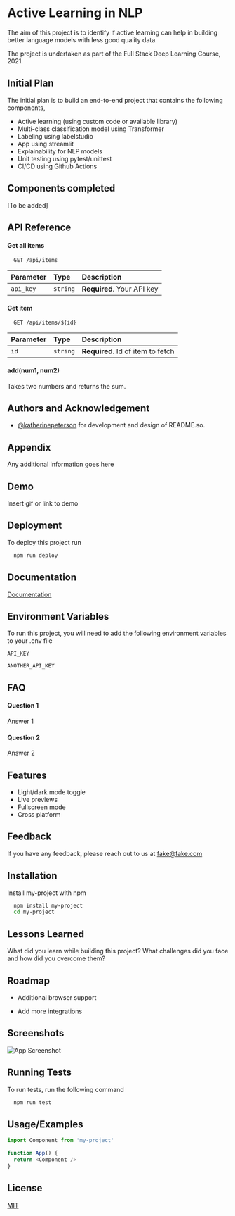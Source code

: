 
# Active Learning in NLP

The aim of this project is to identify if active learning can help in building better language models with less good quality data.

The project is undertaken as part of the Full Stack Deep Learning Course, 2021.

## Initial Plan
The initial plan is to build an end-to-end project that contains the following components,

- Active learning (using custom code or available library)
- Multi-class classification model using Transformer
- Labeling using labelstudio
- App using streamlit
- Explainability for NLP models
- Unit testing using pytest/unittest
- CI/CD using Github Actions

## Components completed
[To be added]
## API Reference

#### Get all items

```http
  GET /api/items
```

| Parameter | Type     | Description                |
| :-------- | :------- | :------------------------- |
| `api_key` | `string` | **Required**. Your API key |

#### Get item

```http
  GET /api/items/${id}
```

| Parameter | Type     | Description                       |
| :-------- | :------- | :-------------------------------- |
| `id`      | `string` | **Required**. Id of item to fetch |

#### add(num1, num2)

Takes two numbers and returns the sum.


## Authors and Acknowledgement

- [@katherinepeterson](https://www.github.com/katherinepeterson) for development and design of README.so.


## Appendix

Any additional information goes here


## Demo

Insert gif or link to demo


## Deployment

To deploy this project run

```bash
  npm run deploy
```


## Documentation

[Documentation](https://linktodocumentation)


## Environment Variables

To run this project, you will need to add the following environment variables to your .env file

`API_KEY`

`ANOTHER_API_KEY`


## FAQ

#### Question 1

Answer 1

#### Question 2

Answer 2


## Features

- Light/dark mode toggle
- Live previews
- Fullscreen mode
- Cross platform


## Feedback

If you have any feedback, please reach out to us at fake@fake.com


## Installation

Install my-project with npm

```bash
  npm install my-project
  cd my-project
```

## Lessons Learned

What did you learn while building this project? What challenges did you face and how did you overcome them?


## Roadmap

- Additional browser support

- Add more integrations


## Screenshots

![App Screenshot](https://via.placeholder.com/468x300?text=App+Screenshot+Here)


## Running Tests

To run tests, run the following command

```bash
  npm run test
```


## Usage/Examples

```javascript
import Component from 'my-project'

function App() {
  return <Component />
}
```


## License

[MIT](https://choosealicense.com/licenses/mit/)



